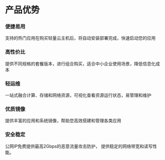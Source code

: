 # 产品优势

### 便捷易用

支持的热门应用在购买轻量云主机后，将自动安装部署完成，快速启动您的应用

### 高性价比

提供不同规格的套餐版本，进行组合购买，适合中小企业使用场景，降低信息化成本

### 轻运维

一站式融合计算、存储和网络资源，可视化查看资源运行状态，易管理和维护

### 优质镜像

提供丰富的应用和系统镜像，帮助您高效搭建和管理各类应用

### 安全稳定

公网IP免费提供最高2Gbps的恶意流量攻击防护， 提供稳定的网络带宽和读写性能。



